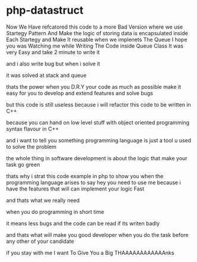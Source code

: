 # php-datastruct

Now We Have refcatored this code to a more Bad Version where we use Startegy Pattern And Make the logic of storing data is encapsulated inside Each Startegy and Make It reusable when we implenets The Queue 
I hope you was Watching me while Writing The Code inside Queue Class It was very Easy and take 2 minute to write it 

and i also write bug but when i solve it 

it was solved at stack and queue 

thats the power when you D.R.Y your code as much as possible make it easy for you to develop and extend features and solve bugs 

but this code is still useless because i will refactor this code to be written in C++ 

because you can hand on low level stuff with object oriented programming syntax flavour in C++ 

and i want to tell you something programming language is just a tool u used to solve the problem

the whole thing in software development is about the logic that make your task go green 

thats why i strat this code example in php to show you when the programming language arises to say hey you need to use me because i have the features that will can implement your logic Fast

and thats what we really need 

when you do programming in short time 

it means less bugs and the code can be read if its writen badly

and thats what will make you good developer when you do the task before any other of your candidate 

if you stay with me  I want To Give You a Big THAAAAAAAAAAAAnks
